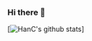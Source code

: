 ### Hi there 👋

[![HanC's github stats](https://github-readme-stats.vercel.app/api?username=HanJunSeok-HJS&show_icons=true&theme=merko)]




